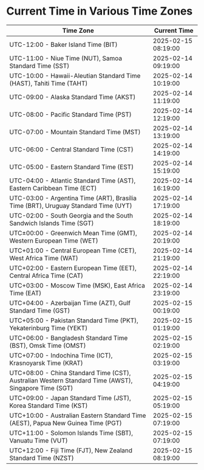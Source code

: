 # Current Time in Various Time Zones

| Time Zone | Current Time |
|-----------|--------------|
| UTC-12:00 - Baker Island Time (BIT) | 2025-02-15 08:19:00 |
| UTC-11:00 - Niue Time (NUT), Samoa Standard Time (SST) | 2025-02-14 09:19:00 |
| UTC-10:00 - Hawaii-Aleutian Standard Time (HAST), Tahiti Time (TAHT) | 2025-02-14 10:19:00 |
| UTC-09:00 - Alaska Standard Time (AKST) | 2025-02-14 11:19:00 |
| UTC-08:00 - Pacific Standard Time (PST) | 2025-02-14 12:19:00 |
| UTC-07:00 - Mountain Standard Time (MST) | 2025-02-14 13:19:00 |
| UTC-06:00 - Central Standard Time (CST) | 2025-02-14 14:19:00 |
| UTC-05:00 - Eastern Standard Time (EST) | 2025-02-14 15:19:00 |
| UTC-04:00 - Atlantic Standard Time (AST), Eastern Caribbean Time (ECT) | 2025-02-14 16:19:00 |
| UTC-03:00 - Argentina Time (ART), Brasília Time (BRT), Uruguay Standard Time (UYT) | 2025-02-14 17:19:00 |
| UTC-02:00 - South Georgia and the South Sandwich Islands Time (SGT) | 2025-02-14 18:19:00 |
| UTC±00:00 - Greenwich Mean Time (GMT), Western European Time (WET) | 2025-02-14 20:19:00 |
| UTC+01:00 - Central European Time (CET), West Africa Time (WAT) | 2025-02-14 21:19:00 |
| UTC+02:00 - Eastern European Time (EET), Central Africa Time (CAT) | 2025-02-14 22:19:00 |
| UTC+03:00 - Moscow Time (MSK), East Africa Time (EAT) | 2025-02-14 23:19:00 |
| UTC+04:00 - Azerbaijan Time (AZT), Gulf Standard Time (GST) | 2025-02-15 00:19:00 |
| UTC+05:00 - Pakistan Standard Time (PKT), Yekaterinburg Time (YEKT) | 2025-02-15 01:19:00 |
| UTC+06:00 - Bangladesh Standard Time (BST), Omsk Time (OMST) | 2025-02-15 02:19:00 |
| UTC+07:00 - Indochina Time (ICT), Krasnoyarsk Time (KRAT) | 2025-02-15 03:19:00 |
| UTC+08:00 - China Standard Time (CST), Australian Western Standard Time (AWST), Singapore Time (SGT) | 2025-02-15 04:19:00 |
| UTC+09:00 - Japan Standard Time (JST), Korea Standard Time (KST) | 2025-02-15 05:19:00 |
| UTC+10:00 - Australian Eastern Standard Time (AEST), Papua New Guinea Time (PGT) | 2025-02-15 07:19:00 |
| UTC+11:00 - Solomon Islands Time (SBT), Vanuatu Time (VUT) | 2025-02-15 07:19:00 |
| UTC+12:00 - Fiji Time (FJT), New Zealand Standard Time (NZST) | 2025-02-15 08:19:00 |
